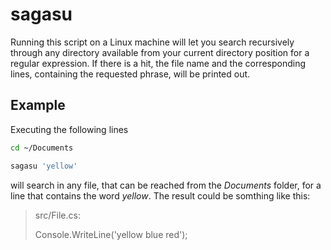 # sagasu

Running this script on a Linux machine will let you search recursively through any directory available from your current directory position for a regular expression. If there is a hit, the file name and the corresponding lines, containing the requested phrase, will be printed out.

## Example

Executing the following lines
```sh
cd ~/Documents

sagasu 'yellow'
```

will search in any file, that can be reached from the _Documents_ folder, for a line that contains the word *_yellow_*.
The result could be somthing like this:

> src/File.cs:
>
> Console.WriteLine('yellow blue red');




